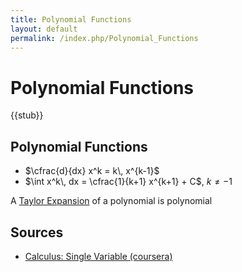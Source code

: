 ```yaml
---
title: Polynomial Functions
layout: default
permalink: /index.php/Polynomial_Functions
---
```


# Polynomial Functions

{{stub}}

## Polynomial Functions
- $\cfrac{d}{dx} x^k = k\, x^{k-1}$
- $\int x^k\, dx = \cfrac{1}{k+1} x^{k+1} + C$, $k \ne -1$

A [Taylor Expansion](Taylor_Series) of a polynomial is polynomial 


## Sources
- [Calculus: Single Variable (coursera)](Calculus__Single_Variable_(coursera))